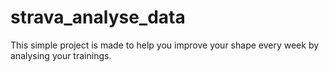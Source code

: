 # strava_analyse_data
This simple project is made to help you improve
your shape every week by analysing your trainings.
